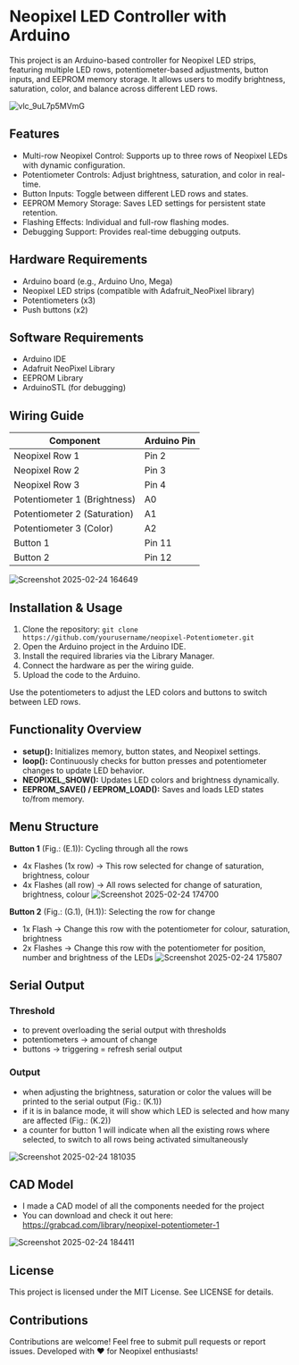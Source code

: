 # Neopixel LED Controller with Arduino

This project is an Arduino-based controller for Neopixel LED strips, featuring multiple LED rows, potentiometer-based adjustments, button inputs, and EEPROM memory storage. It allows users to modify brightness, saturation, color, and balance across different LED rows.

![vlc_9uL7p5MVmG](https://github.com/user-attachments/assets/b450113f-58fd-4037-8ce3-e20d8e4df911)

## **Features**

- Multi-row Neopixel Control: Supports up to three rows of Neopixel LEDs with dynamic configuration.
- Potentiometer Controls: Adjust brightness, saturation, and color in real-time.
- Button Inputs: Toggle between different LED rows and states.
- EEPROM Memory Storage: Saves LED settings for persistent state retention.
- Flashing Effects: Individual and full-row flashing modes.
- Debugging Support: Provides real-time debugging outputs.

## **Hardware Requirements**

- Arduino board (e.g., Arduino Uno, Mega)
- Neopixel LED strips (compatible with Adafruit_NeoPixel library)
- Potentiometers (x3)
- Push buttons (x2)

## **Software Requirements**

- Arduino IDE
- Adafruit NeoPixel Library
- EEPROM Library
- ArduinoSTL (for debugging)

## **Wiring Guide**

| Component | Arduino Pin |
|-----------|-------------|
| Neopixel Row 1 | Pin 2 |
| Neopixel Row 2 |  Pin 3 |
|Neopixel Row 3| Pin 4 |
|Potentiometer 1 (Brightness)|A0|
|Potentiometer 2 (Saturation)|A1|
|Potentiometer 3 (Color)|A2|
|Button 1|Pin 11|
|Button 2|Pin 12|

![Screenshot 2025-02-24 164649](https://github.com/user-attachments/assets/85f2da62-e507-4449-b68d-171fe7fa36e5)


## **Installation & Usage**

1. Clone the repository:
 `git clone https://github.com/yourusername/neopixel-Potentiometer.git`
3. Open the Arduino project in the Arduino IDE.
4. Install the required libraries via the Library Manager.
5. Connect the hardware as per the wiring guide.
6. Upload the code to the Arduino.

Use the potentiometers to adjust the LED colors and buttons to switch between LED rows.

## **Functionality Overview**

- __setup():__ Initializes memory, button states, and Neopixel settings.
- __loop():__ Continuously checks for button presses and potentiometer changes to update LED behavior.
- __NEOPIXEL_SHOW():__ Updates LED colors and brightness dynamically.
- __EEPROM_SAVE() / EEPROM_LOAD():__ Saves and loads LED states to/from memory.

## **Menu Structure**

__Button 1__ (Fig.: (E.1)): Cycling through all the rows
- 4x Flashes (1x row) → This row selected for change of saturation, brightness, colour
- 4x Flashes (all row) → All rows selected for change of saturation, brightness, colour
![Screenshot 2025-02-24 174700](https://github.com/user-attachments/assets/fcdb957d-c98d-41aa-8f4a-23d80d7cee27)

__Button 2__ (Fig.: (G.1), (H.1)): Selecting the row for change
- 1x Flash → Change this row with the potentiometer for colour, saturation, brightness
- 2x Flashes → Change this row with the potentiometer for position, number and brightness of the LEDs
![Screenshot 2025-02-24 175807](https://github.com/user-attachments/assets/3e83a655-7f4b-4e08-97c8-744fbe5ff8dd)


## **Serial Output**

### Threshold
- to prevent overloading the serial output with thresholds
- potentiometers → amount of change
- buttons → triggering = refresh serial output

### Output
- when adjusting the brightness, saturation or color the values will be printed to the serial output (Fig.: (K.1))
- if it is in balance mode, it will show which LED is selected and how many are affected (Fig.: (K.2))
- a counter for button 1 will indicate when all the existing rows where selected, to switch to all rows being activated simultaneously

![Screenshot 2025-02-24 181035](https://github.com/user-attachments/assets/b169356e-412b-4c1a-995b-7ea57f945bff)

## **CAD Model**
- I made a CAD model of all the components needed for the project
- You can download and check it out here: https://grabcad.com/library/neopixel-potentiometer-1
  
![Screenshot 2025-02-24 184411](https://github.com/user-attachments/assets/ab211765-299f-427b-87c6-1b8e13ee8f70)

## **License**

This project is licensed under the MIT License. See LICENSE for details.

## **Contributions**

Contributions are welcome! Feel free to submit pull requests or report issues.
Developed with ❤️ for Neopixel enthusiasts!
